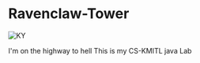 # Ravenclaw-Tower
![KY](https://cdna.artstation.com/p/assets/images/images/013/374/392/large/colin-cody-waters-ztyd8b.jpg?1539288381)

I'm on the highway to hell 
This is my CS-KMITL java Lab 

